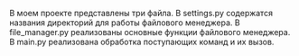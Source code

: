 В моем проекте представлены три файла. В settings.py содержатся названия директорий для работы файлового менеджера. В file_manager.py реализованы основные функции файлового менеджера. 
В main.py реализована обработка поступающих команд и их вызов.
